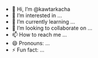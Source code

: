 - 👋 Hi, I’m @kawtarkacha
- 👀 I’m interested in ...
- 🌱 I’m currently learning ...
- 💞️ I’m looking to collaborate on ...
- 📫 How to reach me ...
- 😄 Pronouns: ...
- ⚡ Fun fact: ...

<!---
kawtarkacha/kawtarkacha is a ✨ special ✨ repository because its `README.md` (this file) appears on your GitHub profile.
You can click the Preview link to take a look at your changes.
--->
